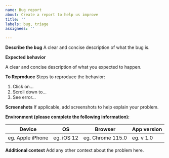 ```yaml
---
name: Bug report
about: Create a report to help us improve
title: ''
labels: bug, triage
assignees: ''

---
```


**Describe the bug**
A clear and concise description of what the bug is.

**Expected behavior**

A clear and concise description of what you expected to happen.

**To Reproduce**
Steps to reproduce the behavior:

1. Click on...
2. Scroll down to...
3. See error...

**Screenshots**
If applicable, add screenshots to help explain your problem.

**Environment (please complete the following information):**

| Device | OS  | Browser | App version |
| --- | --- | --- | --- |
| eg. Apple iPhone | eg. iOS 12 | eg. Chrome 115.0 | eg. v 1.0 |

**Additional context**
Add any other context about the problem here.
